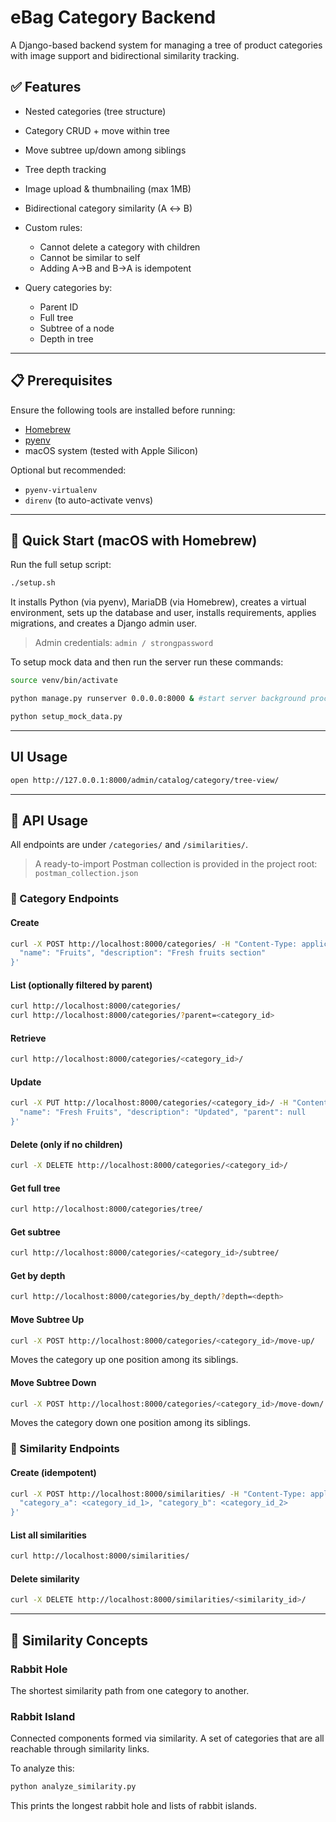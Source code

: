 # eBag Category Backend

A Django-based backend system for managing a tree of product categories with image support and bidirectional similarity tracking.

## ✅ Features

* Nested categories (tree structure)
* Category CRUD + move within tree
* Move subtree up/down among siblings
* Tree depth tracking
* Image upload & thumbnailing (max 1MB)
* Bidirectional category similarity (A ↔ B)
* Custom rules:

  * Cannot delete a category with children
  * Cannot be similar to self
  * Adding A→B and B→A is idempotent
* Query categories by:

  * Parent ID
  * Full tree
  * Subtree of a node
  * Depth in tree

---

## 📋 Prerequisites

Ensure the following tools are installed before running:

* [Homebrew](https://brew.sh/)
* [pyenv](https://github.com/pyenv/pyenv)
* macOS system (tested with Apple Silicon)

Optional but recommended:

* `pyenv-virtualenv`
* `direnv` (to auto-activate venvs)

---

## 🚠️ Quick Start (macOS with Homebrew)

Run the full setup script:

```bash
./setup.sh
```

It installs Python (via pyenv),
MariaDB (via Homebrew),
creates a virtual environment,
sets up the database and user,
installs requirements,
applies migrations,
and creates a Django admin user.

> Admin credentials: `admin / strongpassword`

To setup mock data and then run the server run these commands:

```bash
source venv/bin/activate

python manage.py runserver 0.0.0.0:8000 & #start server background process

python setup_mock_data.py
```

---

## UI Usage

```bash
open http://127.0.0.1:8000/admin/catalog/category/tree-view/
```

---

## 🧲 API Usage

All endpoints are under `/categories/` and `/similarities/`.

> A ready-to-import Postman collection is provided in the project root: `postman_collection.json`

### 📁 Category Endpoints

#### Create

```bash
curl -X POST http://localhost:8000/categories/ -H "Content-Type: application/json" -d '{
  "name": "Fruits", "description": "Fresh fruits section"
}'
```

#### List (optionally filtered by parent)

```bash
curl http://localhost:8000/categories/
curl http://localhost:8000/categories/?parent=<category_id>
```

#### Retrieve

```bash
curl http://localhost:8000/categories/<category_id>/
```

#### Update

```bash
curl -X PUT http://localhost:8000/categories/<category_id>/ -H "Content-Type: application/json" -d '{
  "name": "Fresh Fruits", "description": "Updated", "parent": null
}'
```

#### Delete (only if no children)

```bash
curl -X DELETE http://localhost:8000/categories/<category_id>/
```

#### Get full tree

```bash
curl http://localhost:8000/categories/tree/
```

#### Get subtree

```bash
curl http://localhost:8000/categories/<category_id>/subtree/
```

#### Get by depth

```bash
curl http://localhost:8000/categories/by_depth/?depth=<depth>
```

#### Move Subtree Up

```bash
curl -X POST http://localhost:8000/categories/<category_id>/move-up/
```

Moves the category up one position among its siblings.

#### Move Subtree Down

```bash
curl -X POST http://localhost:8000/categories/<category_id>/move-down/
```

Moves the category down one position among its siblings.

### 🔁 Similarity Endpoints

#### Create (idempotent)

```bash
curl -X POST http://localhost:8000/similarities/ -H "Content-Type: application/json" -d '{
  "category_a": <category_id_1>, "category_b": <category_id_2>
}'
```

#### List all similarities

```bash
curl http://localhost:8000/similarities/
```

#### Delete similarity

```bash
curl -X DELETE http://localhost:8000/similarities/<similarity_id>/
```

---

## 🧠 Similarity Concepts

### Rabbit Hole

The shortest similarity path from one category to another.

### Rabbit Island

Connected components formed via similarity. A set of categories that are all reachable through similarity links.

To analyze this:

```bash
python analyze_similarity.py
```

This prints the longest rabbit hole and lists of rabbit islands.

